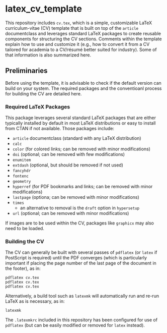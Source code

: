 # latex_cv_template
This repository includes `cv.tex`, which is a simple, customizable LaTeX curriculum-vitae (CV) template that is built on top of the `article` documentclass and leverages standard LaTeX packages to create reusable components for structuring the CV sections. Comments within the template explain how to use and customize it (e.g., how to convert it from a CV tailored for academia to a CV/résumé better suited for industry). Some of that information is also summarized here.

## Preliminaries

Before using the template, it is advisable to check if the default version can build on your system. The required packages and the conventioanl process for building the CV are detailed here.

### Required LaTeX Packages

This package leverages several standard LaTeX packages that are either typically installed by default in most LaTeX distributions or easy to install from CTAN if not available. Those packages include:
* `article` documentclass (standard with any LaTeX distribution)
* `calc`
* `color` (for colored links; can be removed with minor modifications)
* `doi` (optional; can be removed with few modifications)
* `enumitem`
* `extdash` (optional, but should be removed if not used)
* `fancyhdr`
* `fontenc`
* `geometry`
* `hyperref` (for PDF bookmarks and links; can be removed with minor modifications)
* `lastpage` (optiona; can be removed with minor modifications)
* `times`
  * an alternative to removal is the `draft` option in `hypersetup`
* `url` (optional; can be removed with minor modifications)

If images are to be used within the CV, packages like `graphicx` may also need to be loaded.

### Building the CV

The CV can generally be built with several passes of `pdflatex` (or `latex` if PostScript is required) until the PDF converges (which is particularly important if placing the page number of the last page of the document in the footer), as in:

    pdflatex cv.tex
    pdflatex cv.tex
    pdflatex cv.tex

Alternatively, a build tool such as `latexmk` will automatically run and re-run LaTeX as is necessary, as in:

    latexmk

The `.latexmkrc` included in this repository has been configured for use of `pdflatex` (but can be easily modified or removed for `latex` instead).